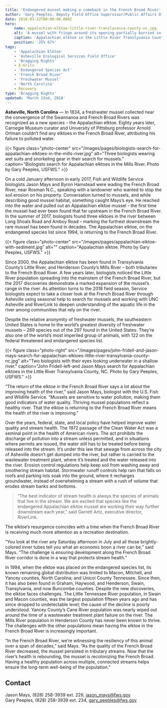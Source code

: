 ```yaml
---
title: 'Endangered mussel making a comeback in the French Broad River'
author: 'Gary Peeples, Deputy Field Office Supervisor/Public Affairs Officer'
date: 2018-03-22T00:00:00.000Z
hero:
    name: appalachian-elktoe-little-river-translyvania-county-nc.jpg
    alt: 'A mussel with fringe around its opening partially burried in the sand on the river bottom.'
    caption: 'Appalachian elktoe in the Little River Translyvania County NC. Photo by Gary Peeples, USFWS.'
    position: '25% 67%'
tags:
    - 'Appalachian Elktoe'
    - 'Asheville Ecological Services Field Office'
    - 'Bragging Rights'
    - E-Grits
    - 'Endangered Species Act'
    - 'French Broad River'
    - 'Freshwater Mussel'
    - 'North Carolina'
    - Recovery
type: 'Bragging Rights'
updated: 'March 22nd, 2018'
---
```


**Asheville, North Carolina** &mdash; In 1834, a freshwater mussel collected near the convergence of the Swannanoa and French Broad Rivers was recognized as a new species – the Appalachian elktoe. Eighty years later, Carnegie Museum curator and University of Pittsburg professor Arnold Ortman couldn’t find any elktoes in the French Broad River, attributing his failure to polluted water. 

{{< figure class="photo-center" src="/images/pages/biologists-search-for-appalachian-elktoes-in-the-mills-river.jpg" alt="Three biologists wearing wet suits and snorkeling gear in their search for mussels." caption="Biologists search for Appalachian elktoes in the Mills River. Photo by Gary Peeples, USFWS." >}}

On a cold January afternoon in early 2017, Fish and Wildlife Service biologists Jason Mays and Byron Hamstead were wading the French Broad River, near Rosman N.C., speaking with a landowner who wanted to stop the soil erosion on his property. Conversation turned to mussels, and while describing good mussel habitat, something caught Mays’s eye. He reached into the water and pulled out an Appalachian elktoe mussel - the first time the mussel had ever been found that far upstream in the French Broad River. In the summer of 2017, biologists found three elktoes in the river between Long Shoals Road and Amboy Road – marking the furthest downstream the rare mussel has been found in decades. The Appalachian elktoe, on the endangered species list since 1994, is returning to the French Broad River.

{{< figure class="photo-center" src="/images/pages/appalachian-elktoe-with-sediment.jpg" alt="" caption="Appalachian elktoe. Photo by Gary Peeples, USFWS." >}}

Since 2000, the Appalachian elktoe has been found in Transylvania County’s Little River, and Henderson County’s Mills River – both tributaries to the French Broad River. A few years later, biologists noticed the Little River population spreading into the mainstem of the French Broad River, but the 2017 discoveries demonstrate a marked expansion of the mussel’s range in the river. As attention turns to the 2018 field season, Service biologists expect to take a closer look at the French Broad River through Asheville using seasonal help to search for mussels and working with UNC Asheville and RiverLink to deepen understanding of the aquatic life in the river among communities that rely on the river. 

Despite the relative anonymity of freshwater mussels, the southeastern United States is home to the world’s greatest diversity of freshwater mussels – 269 species out of the 297 found in the United States. They’re also one of the world’s most imperiled group of animals, with 122 on the federal threatened and endangered species list. 

{{< figure class="photo-right" src="/images/pages/john-fridell-and-jason-mays-search-for-appalachian-elktoes-little-river-transylvania-county-nc.jpg" alt="Two biologists with their eyes looking underwater in a shallow river." caption="John Fridell-left-and Jason Mays search for Appalachian elktoes in the Little River Transylvania County, NC. Photo by Gary Peeples, USFWS." >}}

“The return of the elktoe in the French Broad River says a lot about the improving health of the river,” said Jason Mays, biologist with the U.S. Fish and Wildlife Service. “Mussels are sensitive to water pollution, making them good indicators of water quality. Thriving mussel populations reflect a healthy river. That the elktoe is returning to the French Broad River means the health of the river is improving.”

Over the years, federal, state, and local policy have helped improve water quality and stream health. The 1972 passage of the Clean Water Act was a seminal point in the health of American rivers. The act prohibits the discharge of pollution into a stream unless permitted, and in situations where permits are issued, the water still has to be treated before being released into the stream. It’s under this law that sewage from across the city of Asheville doesn’t get dumped into the river, but rather is carried to the wastewater treatment plant, where it’s treated and the water released into the river. Erosion control regulations help keep soil from washing away and smothering stream habitat. Stormwater runoff controls help rain that falls on roofs and parking lots soak into the ground, where it recharges groundwater, instead of overwhelming a stream with a rush of volume that erodes stream banks and bottoms.

> “The best indicator of stream health is always the species of animals that live in the stream.  We are excited that species like the endangered Appalachian elktoe mussel are working their way further downstream each year,” said Garrett Artz, executive director, RiverLink.

The elktoe’s resurgence coincides with a time when the French Broad River is receiving much more attention as a recreation destination. 

“You look at the river any Saturday afternoon in July and all those brightly-colored inner tubes tell you what an economic boon a river can be,” said Mays. “The challenge is ensuring development along the French Broad River corridor is done in a way that protects stream health.” 

In 1994, when the elktoe was placed on the endangered species list, its known remaining global distribution was limited to Macon, Mitchell, and Yancey counties, North Carolina; and Unicoi County Tennessee. Since then, it has also been found in Graham, Haywood, and Henderson, Swain, Transylvania, and now Buncombe counties. Despite the new discoveries, the elktoe faces challenges. The Little Tennessee River population, in Swain and Macon counties, was the largest population fifteen years ago and has since dropped to undetectable level; the cause of the decline is poorly understood. Yancey County’s Cane River population was nearly wiped out around the time of a wastewater treatment plant failure on the river. The Mills River population in Henderson County has never been known to thrive. The challenges with the other populations mean having the elktoe in the French Broad River is increasingly important.

“In the French Broad River, we’re witnessing the resiliency of this animal over a span of decades,” said Mays. “As the quality of the French Broad River decreased, the mussel persisted in tributary streams. Now that the river’s health is rebounding, the mussel is recolonizing the French Broad. Having a healthy population across multiple, connected streams helps ensure the long-term well-being of the population.”

## Contact

Jason Mays, (828) 258-3939 ext. 226, [jason_mays@fws.gov](mailto:gary_peeples@fws.gov)  
Gary Peeples, (828) 258-3939 ext. 234, [gary_peeples@fws.gov](mailto:gary_peeples@fws.gov)
